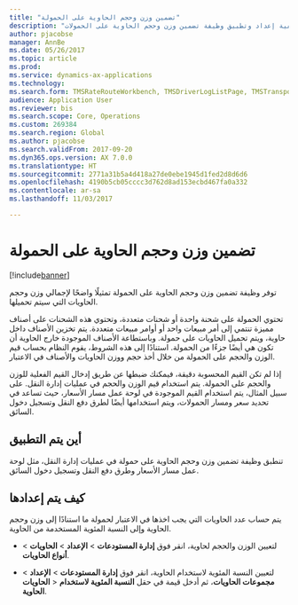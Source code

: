 ```yaml
---
title: "تضمين وزن وحجم الحاوية على الحمولة"
description: "يصف هذا الموضوع كيفية إعداد وتطبيق وظيفة تضمين وزن وحجم الحاوية على الحمولات‬."
author: pjacobse
manager: AnnBe
ms.date: 05/26/2017
ms.topic: article
ms.prod: 
ms.service: dynamics-ax-applications
ms.technology: 
ms.search.form: TMSRateRouteWorkbench, TMSDriverLogListPage, TMSTransportationTender
audience: Application User
ms.reviewer: bis
ms.search.scope: Core, Operations
ms.custom: 269384
ms.search.region: Global
ms.author: pjacobse
ms.search.validFrom: 2017-09-20
ms.dyn365.ops.version: AX 7.0.0
ms.translationtype: HT
ms.sourcegitcommit: 2771a31b5a4d418a27de0ebe1945d1fed2d8d6d6
ms.openlocfilehash: 4190b5cb05cccc3d762d8ad153ecbd467fa0a332
ms.contentlocale: ar-sa
ms.lasthandoff: 11/03/2017

---
```


# <a name="include-container-weight-and-volume-on-load"></a>تضمين وزن وحجم الحاوية على الحمولة

[!include[banner](../includes/banner.md)]

توفر وظيفة تضمين وزن وحجم الحاوية على الحمولة تمثيلًا واضحًا لإجمالي وزن وحجم الحاويات التي سيتم تحميلها.

تحتوي الحمولة على شحنة واحدة أو شحنات متعددة، وتحتوي هذه الشحنات على أصناف مميزة تنتمي إلى أمر مبيعات واحد أو أوامر مبيعات متعددة. يتم تخزين الأصناف داخل حاوية، ويتم تحميل الحاويات على حمولة. وباستطاعة الأصناف الموجودة خارج الحاوية أن تكون هي أيضًا جزءًا من الحمولة. استنادًا إلى هذه الشروط، يقوم النظام بحساب قيم الوزن والحجم على الحمولة من خلال أخذ حجم ووزن الحاويات والأصناف في الاعتبار.

إذا لم تكن القيم المحسوبة دقيقة، فيمكنك ضبطها عن طريق إدخال القيم الفعلية للوزن والحجم على الحمولة. يتم استخدام قيم الوزن والحجم في عمليات إدارة النقل. على سبيل المثال، يتم استخدام القيم الموجودة في لوحة عمل مسار الأسعار‬، حيث تساعد في تحديد سعر ومسار الحمولات، ويتم استخدامها أيضًا لطرق دفع النقل وتسجيل دخول السائق.

## <a name="where-it-applies"></a>أين يتم التطبيق

تنطبق وظيفة تضمين وزن وحجم الحاوية على حمولة في عمليات إدارة النقل، مثل لوحة عمل مسار الأسعار‬ وطرق دفع النقل وتسجيل دخول السائق.‬

## <a name="how-it-is-set-up"></a>كيف يتم إعدادها

يتم حساب عدد الحاويات التي يجب اخذها في الاعتبار لحمولة ما استنادًا إلى وزن وحجم الحاوية وإلى النسبة المئوية المستخدمة من الحاوية.

-   لتعيين الوزن والحجم لحاوية، انقر فوق **إدارة المستودعات** \> **الإعداد** \> **الحاويات** \> **أنواع الحاويات**.

-   لتعيين النسبة المئوية لاستخدام الحاوية، انقر فوق **إدارة المستودعات** \> **الإعداد** \> **الحاويات‏‎** \> **مجموعات الحاويات**، ثم أدخل قيمة في حقل **النسبة المئوية لاستخدام الحاوية‬**.

